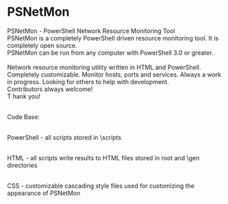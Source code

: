 # PSNetMon
PSNetMon - PowerShell Network Resource Monitoring Tool <BR />
PSNetMon is a completely PowerShell driven resource monitoring tool. It is completely open source.<BR />
PSNetMon can be run from any computer with PowerShell 3.0 or greater.<BR /><BR />
Network resource monitoring utility written in HTML and PowerShell. Completely customizable. Monitor hosts, ports and services. Always a work in progress. Looking for others to help with development. <BR />
Contributors always welcome!<BR />T
hank you!<BR /><BR />

Code Base:<BR /><BR />

PowerShell - all scripts stored in \scripts<BR /><BR />

HTML - all scripts write results to HTML files stored in root and \gen directories<BR /><BR />

CSS - customizable cascading style files used for customizing the appearance of PSNetMon<BR /><BR />
